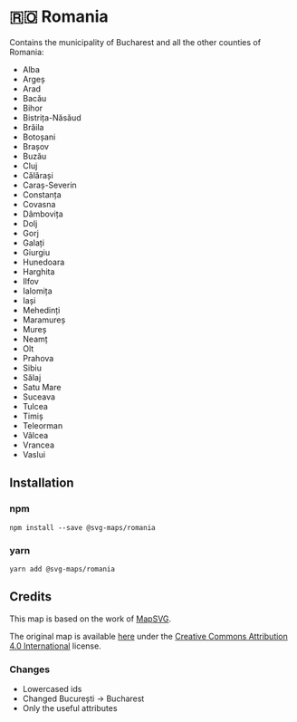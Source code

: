 # 🇷🇴️ Romania

Contains the municipality of Bucharest and all the other counties of Romania:
* Alba
* Argeș
* Arad
* Bacău
* Bihor
* Bistrița-Năsăud
* Brăila
* Botoșani
* Brașov
* Buzău
* Cluj
* Călărași
* Caraș-Severin
* Constanța
* Covasna
* Dâmbovița
* Dolj
* Gorj
* Galați
* Giurgiu
* Hunedoara
* Harghita
* Ilfov
* Ialomița
* Iași
* Mehedinți
* Maramureș
* Mureș
* Neamț
* Olt
* Prahova
* Sibiu
* Sălaj
* Satu Mare
* Suceava
* Tulcea
* Timiș
* Teleorman
* Vâlcea
* Vrancea
* Vaslui
## Installation

### npm

`npm install --save @svg-maps/romania`

### yarn

`yarn add @svg-maps/romania`

## Credits

This map is based on the work of [MapSVG](https://mapsvg.com).

The original map is available [here](https://mapsvg.com/maps/romania) under the [Creative Commons Attribution 4.0 International](https://creativecommons.org/licenses/by/4.0/) license.

### Changes

* Lowercased ids
* Changed București -> Bucharest
* Only the useful attributes

